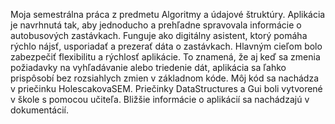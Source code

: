 Moja semestrálna práca z predmetu Algoritmy a údajové štruktúry.
Aplikácia je navrhnutá tak, aby jednoducho a prehľadne spravovala informácie o autobusových zastávkach. 
Funguje ako digitálny asistent, ktorý pomáha rýchlo nájsť, usporiadať a prezerať dáta o zastávkach.
Hlavným cieľom bolo zabezpečiť flexibilitu a rýchlosť aplikácie. 
To znamená, že aj keď sa zmenia požiadavky na vyhľadávanie alebo triedenie dát, aplikácia sa ľahko prispôsobí bez rozsiahlych zmien v základnom kóde.
Môj kód sa nachádza v priečinku HolescakovaSEM.
Priečinky DataStructures a Gui boli vytvorené v škole s pomocou učiteľa.
Bližšie informácie o aplikácií sa nachádzajú v dokumentácií.
